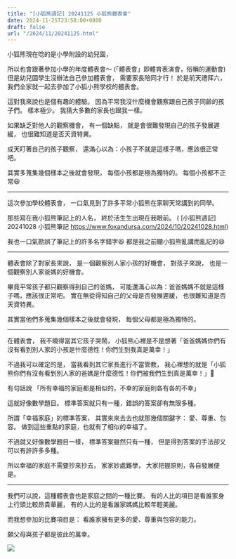```yaml
---
title: "[小狐熊週記] 20241125 小狐熊體表會"
date: 2024-11-25T23:58:00+0800
draft: false
url: "/2024/11/20241125.html"
---
```


小狐熊現在唸的是小學附設的幼兒園，

所以也會跟著參加小學的年度體表會～
(「體表會」即體育表演會，俗稱的運動會)但是幼兒園學生沒辦法自己參加體表會，
需要家長陪同才行！
於是前天禮拜六，我們全家就一起去參加了小狐小熊學校的體表會。

這對我來說也是個有趣的體驗。
因為平常我沒什麼機會觀察跟自己孩子同齡的孩子們。
樣本極少。
我猜大多數的家長也跟我一樣。

如果缺乏對他人的觀察機會，
有一個缺點，
就是會很難發現自己的孩子發展遲緩，
也很難知道是否天資特異。

成天盯著自己的孩子觀察，
還滿心以為：小孩子不就是這樣子嗎，應該很正常吧。

其實多蒐集幾個樣本之後就會發現，
每個小孩都是極為獨特的。
每個小孩都不正常😆

---

這次參加學校體表會，
一口氣見到了許多平常小狐熊在家聊天常講到的同學。

那些寫在我小狐熊筆記上的人名，
終於活生生出現在我眼前。
( [小狐熊週記] 20241028 小狐熊筆記 https://www.foxandursa.com/2024/10/20241028.html)

我也一口氣勘誤了筆記上的許多名字錯字😆
都是我之前聽小狐熊亂講而亂記的😆

---

體表會除了對家長來說，
是一個觀察別人家小孩的好機會，
對孩子來說，
也是一個觀察別人家爸媽的好機會。

畢竟平常孩子都只觀察得到自己的爸媽，
可能還滿心以為：爸爸媽媽不就是這樣子嗎，應該很正常吧。
實在無從得知自己的父母是否發展遲緩，
也很難知道是否天資特異。

其實當他們多蒐集幾個樣本之後就會發現，
每個父母都是極為獨特的。


---

在體表會，
我不曉得當其它孩子哭鬧，
小狐熊心裡是不是想著「爸爸媽媽你們有沒有看到別人家的小孩是什麼德性！你們生到我真是萬幸！」

不過我可以確定的是，
當我看到其它家長進行不當管教，
我心裡想的就是「小狐熊你們有沒有看到別人家的爸媽是什麼德性！你們被我們生到真是萬幸！」🤣

有句話說
「所有幸福的家庭都是相似的，不幸的家庭則各有各的不幸」

這就好像數學題目。
標準答案就只有一種，錯誤的答案卻有無限多種。

所謂「幸福家庭」的標準答案，
其實來來去去也就那幾個關鍵字：
愛、尊重、包容。
做到這些重點的家庭，也就有了相似的幸福了。

不過就又好像數學題目一樣，
標準答案雖然只有一種，
但是得到答案的手法卻又可以有許許多多種。

所以幸福的家庭不需要抄來抄去，
家家妙處難學，
大家把握原則，各自發展便是。

---

我們可以說，這種體表會也是家庭之間的一種比賽。
有的人比的項目是看誰家身上行頭比較昂貴華麗，
有的人比的是看誰家媽媽比較年輕美麗。

而我想參加的比賽項目是：
看誰家擁有更多的愛、尊重與包容的能力。

願父母與孩子都是彼此的萬幸。






![]($https://blogger.googleusercontent.com/img/a/AVvXsEimLSBlj1u5DMBiKRobL5PDWPC0Bm1WeUg3h2vUlQCF78Gqcr5TSObm31kmYNNmI2ri29nnnuYl6f1aiRy81iScVYYPex3miiV3Ud1ywM4gY1E2MRcB9ahG1MJ5M8ewRGo7YL5SHCmrTOsCBQ6JfJC0cWAG5ttH-zqgA_tFRFQ2AACiYJxKk1_oN66SUO8)




